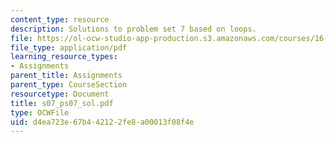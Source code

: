 ```yaml
---
content_type: resource
description: Solutions to problem set 7 based on loops.
file: https://ol-ocw-studio-app-production.s3.amazonaws.com/courses/16-01-unified-engineering-i-ii-iii-iv-fall-2005-spring-2006/d4ea723e67b442122fe8a00013f08f4e_s07_ps07_sol.pdf
file_type: application/pdf
learning_resource_types:
- Assignments
parent_title: Assignments
parent_type: CourseSection
resourcetype: Document
title: s07_ps07_sol.pdf
type: OCWFile
uid: d4ea723e-67b4-4212-2fe8-a00013f08f4e
---
```

